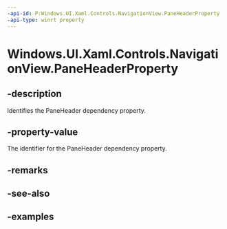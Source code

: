 ```yaml
---
-api-id: P:Windows.UI.Xaml.Controls.NavigationView.PaneHeaderProperty
-api-type: winrt property
---
```


<!-- Property syntax.
public DependencyProperty PaneHeaderProperty { get; }
-->

# Windows.UI.Xaml.Controls.NavigationView.PaneHeaderProperty

## -description

Identifies the PaneHeader dependency property.

## -property-value

The identifier for the PaneHeader dependency property.

## -remarks

## -see-also

## -examples

